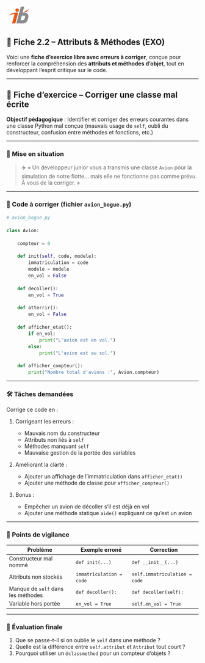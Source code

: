 ![Logo](images\logo.png)


## 🧩 Fiche 2.2 – Attributs & Méthodes (EXO)

Voici une **fiche d’exercice libre avec erreurs à corriger**, conçue pour renforcer la compréhension des **attributs et méthodes d’objet**, tout en développant l’esprit critique sur le code.

---

## 🧩 Fiche d’exercice – Corriger une classe mal écrite

**Objectif pédagogique** : Identifier et corriger des erreurs courantes dans une classe Python mal conçue (mauvais usage de `self`, oubli du constructeur, confusion entre méthodes et fonctions, etc.)

---

### 🔎 Mise en situation

> ✈️ « Un développeur junior vous a transmis une classe `Avion` pour la simulation de notre flotte… mais elle ne fonctionne pas comme prévu. À vous de la corriger. »

---

### 🔧 Code à corriger (fichier `avion_bogue.py`)

```python
# avion_bogue.py

class Avion:

    compteur = 0

    def init(self, code, modele):
        immatriculation = code
        modele = modele
        en_vol = False

    def decoller():
        en_vol = True

    def atterrir():
        en_vol = False

    def afficher_etat():
        if en_vol:
            print("L'avion est en vol.")
        else:
            print("L'avion est au sol.")

    def afficher_compteur():
        print("Nombre total d'avions :", Avion.compteur)
```

---

### 🛠️ Tâches demandées

Corrige ce code en :

1. Corrigeant les erreurs :

   * Mauvais nom du constructeur
   * Attributs non liés à `self`
   * Méthodes manquant `self`
   * Mauvaise gestion de la portée des variables

2. Améliorant la clarté :

   * Ajouter un affichage de l’immatriculation dans `afficher_etat()`
   * Ajouter une méthode de classe pour `afficher_compteur()`

3. Bonus :

   * Empêcher un avion de décoller s’il est déjà en vol
   * Ajouter une méthode statique `aide()` expliquant ce qu’est un avion

---

### 🧠 Points de vigilance

| Problème                           | Exemple erroné           | Correction                    |
| ---------------------------------- | ------------------------ | ----------------------------- |
| Constructeur mal nommé             | `def init(...)`          | `def __init__(...)`           |
| Attributs non stockés              | `immatriculation = code` | `self.immatriculation = code` |
| Manque de `self` dans les méthodes | `def decoller():`        | `def decoller(self):`         |
| Variable hors portée               | `en_vol = True`          | `self.en_vol = True`          |

---

### 🧪 Évaluation finale

1. Que se passe-t-il si on oublie le `self` dans une méthode ?
2. Quelle est la différence entre `self.attribut` et `Attribut` tout court ?
3. Pourquoi utiliser un `@classmethod` pour un compteur d’objets ?

